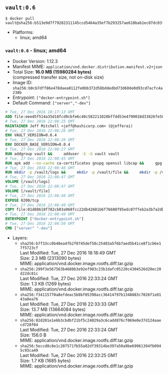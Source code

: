 ## `vault:0.6`

```console
$ docker pull vault@sha256:b513e9d7f79282311145ccd5464a35ef7b293257ae610bab1ec07dc03faeb983
```

-	Platforms:
	-	linux; amd64

### `vault:0.6` - linux; amd64

-	Docker Version: 1.12.3
-	Manifest MIME: `application/vnd.docker.distribution.manifest.v2+json`
-	Total Size: **16.0 MB (15980284 bytes)**  
	(compressed transfer size, not on-disk size)
-	Image ID: `sha256:b0cb7dff86e478daea0112fe0bb372d58bddedbd73d60de0d93cd7acfc4a238b`
-	Entrypoint: `["docker-entrypoint.sh"]`
-	Default Command: `["server","-dev"]`

```dockerfile
# Tue, 27 Dec 2016 18:17:13 GMT
ADD file:eeed5f514a35d18fcd9cbfe6c40c582211020bffdd53e4799018d33826fe5067 in / 
# Tue, 27 Dec 2016 22:08:25 GMT
MAINTAINER Jeff Mitchell <jeff@hashicorp.com> (@jefferai)
# Tue, 27 Dec 2016 22:08:26 GMT
ENV VAULT_VERSION=0.6.4
# Tue, 27 Dec 2016 22:08:26 GMT
ENV DOCKER_BASE_VERSION=0.0.4
# Tue, 27 Dec 2016 22:08:27 GMT
RUN addgroup vault &&     adduser -S -G vault vault
# Tue, 27 Dec 2016 22:08:45 GMT
RUN apk add --no-cache ca-certificates gnupg openssl libcap &&     gpg --recv-keys 91A6E7F85D05C65630BEF18951852D87348FFC4C &&     mkdir -p /tmp/build &&     cd /tmp/build &&     wget https://releases.hashicorp.com/docker-base/${DOCKER_BASE_VERSION}/docker-base_${DOCKER_BASE_VERSION}_linux_amd64.zip &&     wget https://releases.hashicorp.com/docker-base/${DOCKER_BASE_VERSION}/docker-base_${DOCKER_BASE_VERSION}_SHA256SUMS &&     wget https://releases.hashicorp.com/docker-base/${DOCKER_BASE_VERSION}/docker-base_${DOCKER_BASE_VERSION}_SHA256SUMS.sig &&     gpg --batch --verify docker-base_${DOCKER_BASE_VERSION}_SHA256SUMS.sig docker-base_${DOCKER_BASE_VERSION}_SHA256SUMS &&     grep ${DOCKER_BASE_VERSION}_linux_amd64.zip docker-base_${DOCKER_BASE_VERSION}_SHA256SUMS | sha256sum -c &&     unzip docker-base_${DOCKER_BASE_VERSION}_linux_amd64.zip &&     cp bin/gosu bin/dumb-init /bin &&     wget https://releases.hashicorp.com/vault/${VAULT_VERSION}/vault_${VAULT_VERSION}_linux_amd64.zip &&     wget https://releases.hashicorp.com/vault/${VAULT_VERSION}/vault_${VAULT_VERSION}_SHA256SUMS &&     wget https://releases.hashicorp.com/vault/${VAULT_VERSION}/vault_${VAULT_VERSION}_SHA256SUMS.sig &&     gpg --batch --verify vault_${VAULT_VERSION}_SHA256SUMS.sig vault_${VAULT_VERSION}_SHA256SUMS &&     grep vault_${VAULT_VERSION}_linux_amd64.zip vault_${VAULT_VERSION}_SHA256SUMS | sha256sum -c &&     unzip -d /bin vault_${VAULT_VERSION}_linux_amd64.zip &&     cd /tmp &&     rm -rf /tmp/build &&     apk del gnupg openssl &&     rm -rf /root/.gnupg
# Tue, 27 Dec 2016 22:08:46 GMT
RUN mkdir -p /vault/logs &&     mkdir -p /vault/file &&     mkdir -p /vault/config &&     chown -R vault:vault /vault
# Tue, 27 Dec 2016 22:08:47 GMT
VOLUME [/vault/logs]
# Tue, 27 Dec 2016 22:08:47 GMT
VOLUME [/vault/file]
# Tue, 27 Dec 2016 22:08:48 GMT
EXPOSE 8200/tcp
# Tue, 27 Dec 2016 22:08:49 GMT
COPY file:01d88618f782cb03a968fcc22db42601b6f76608f95edc07ffeb2a3b7a2db58d in /usr/local/bin/docker-entrypoint.sh 
# Tue, 27 Dec 2016 22:08:49 GMT
ENTRYPOINT ["docker-entrypoint.sh"]
# Tue, 27 Dec 2016 22:08:50 GMT
CMD ["server" "-dev"]
```

-	Layers:
	-	`sha256:b7f33cc0b48ea4fb2f0745def58c25483a5f6b7aed5b41ce8f1cb6e17f5723cf`  
		Last Modified: Tue, 27 Dec 2016 18:18:49 GMT  
		Size: 2.3 MB (2313090 bytes)  
		MIME: application/vnd.docker.image.rootfs.diff.tar.gzip
	-	`sha256:299f3e567563b4680b3e92ef983c23b1dafc05220c4304526d20ec20d22dc81c`  
		Last Modified: Tue, 27 Dec 2016 22:33:24 GMT  
		Size: 1.3 KB (1269 bytes)  
		MIME: application/vnd.docker.image.rootfs.diff.tar.gzip
	-	`sha256:f34115770a8efdeac5b8bf05398acc36414797b1348883c7026f1a9143a0ea76`  
		Last Modified: Tue, 27 Dec 2016 22:33:33 GMT  
		Size: 13.7 MB (13664084 bytes)  
		MIME: application/vnd.docker.image.rootfs.diff.tar.gzip
	-	`sha256:02d201e1e6b3cbdbf21bf5c24029a3c6cadd876cf069e0e37d124aaecd728f04`  
		Last Modified: Tue, 27 Dec 2016 22:33:24 GMT  
		Size: 156.0 B  
		MIME: application/vnd.docker.image.rootfs.diff.tar.gzip
	-	`sha256:5eccd8c8e1c207571fb55a82df39314be397a50a9be69961394fb0945c93ca49`  
		Last Modified: Tue, 27 Dec 2016 22:33:25 GMT  
		Size: 1.7 KB (1685 bytes)  
		MIME: application/vnd.docker.image.rootfs.diff.tar.gzip

